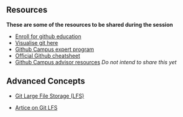 ## Resources
**These are some of the resources to be shared during the session**
- [Enroll for github education](https://education.github.com)
- [Visualise git here](http://git-school.github.io/visualizing-git/)
- [Github Campus expert program](https://docs.github.com/en/education/explore-the-benefits-of-teaching-and-learning-with-github-education/use-github-at-your-educational-institution/applying-to-be-a-github-campus-expert)
- [Official Github cheatsheet](https://education.github.com/git-cheat-sheet-education.pdf)
- [Github Campus advisor resources](https://github.com/Campus-Advisors) _Do not intend to share this yet_

## Advanced Concepts

- [Git Large File Storage (LFS)](https://git-lfs.com/)

- [Artice on Git LFS](https://www.atlassian.com/git/tutorials/git-lfs)
